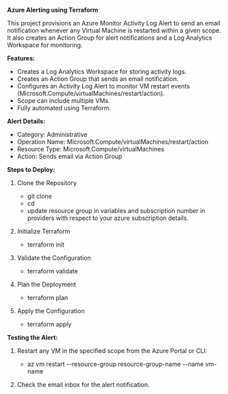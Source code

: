 **Azure Alerting using Terraform**

This project provisions an Azure Monitor Activity Log Alert to send an email notification whenever any Virtual Machine is restarted within a given scope. It also creates an Action Group for alert notifications and a Log Analytics Workspace for monitoring.

**Features:**

- Creates a Log Analytics Workspace for storing activity logs.
- Creates an Action Group that sends an email notification.
- Configures an Activity Log Alert to monitor VM restart events (Microsoft.Compute/virtualMachines/restart/action).
- Scope can include multiple VMs.
- Fully automated using Terraform.

**Alert Details:**

- Category: Administrative
- Operation Name: Microsoft.Compute/virtualMachines/restart/action
- Resource Type: Microsoft.Compute/virtualMachines
- Action: Sends email via Action Group

**Steps to Deploy:**

1. Clone the Repository
    - git clone <your-repo-url>
    - cd <your-project-folder>
    - update resource group in variables and subscription number in providers with respect to your azure subscription details.

2. Initialize Terraform
    - terraform init

3. Validate the Configuration
    - terraform validate

4. Plan the Deployment
    - terraform plan

5. Apply the Configuration
    - terraform apply

**Testing the Alert:**

1. Restart any VM in the specified scope from the Azure Portal or CLI:
    - az vm restart --resource-group resource-group-name --name vm-name

2. Check the email inbox for the alert notification.
